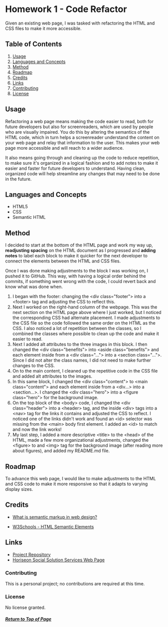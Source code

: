 # Homework 1 - Code Refactor

Given an existing web page, I was tasked with refactoring the HTML and CSS files to make it more accessible.

## Table of Contents

1. [Usage](#Usage)
1. [Languages and Concepts](#Languages-and-Concepts)
1. [Method](#Method)
1. [Roadmap](#Roadmap)
1. [Credits](#Credits)
1. [Links](#Links)
1. [Contributing](#Contributing)
1. [License](#License)

## Usage

Refactoring a web page means making the code easier to read, both for future developers but also for screenreaders, which are used by people who are visually impaired. You do this by altering the semantics of the HTML code, which in turn helps a screenreader understand the content on your web page and relay that information to the user. This makes your web page more accessible and will reach to a wider audience.

It also means going through and cleaning up the code to reduce repetition, to make sure it's organized in a logical fashion and to add notes to make it easier and faster for future developers to understand. Having clean, organized code will help streamline any changes that may need to be done in the future.

## Languages and Concepts

- HTML5
- CSS
- Semantic HTML

## Method

I decided to start at the bottom of the HTML page and work my way up, <strong>readjusting spacing</strong> on the HTML document as I progressed and <strong>adding notes</strong> to label each block to make it quicker for the next developer to connect the elements between the HTML and CSS files. 

Once I was done making adjustments to the block I was working on, I pushed it to GitHub. This way, with having a logical order behind the commits, if something went wrong with the code, I could revert back and know what was done when.

1. I began with the footer: changing the \<div class="footer"\> into a \<footer\> tag and adjusting the CSS to reflect this.
1. Next I worked on the right-hand column of the webpage. This was the next section on the HTML page above where I just worked, but I noticed the corresponding CSS had alternate placement. I made adjustments to the CSS file so the code followed the same order on the HTML as the CSS. I also noticed a lot of repetition between the classes, so I combined the classes where possible to clean up the code and make it easier to read.
1. Next I added alt attributes to the three images in this block. I then changed the \<div class="benefits"\> into \<aside class="benefits"\> and each element inside from a \<div class="..."\> into a \<section class="..."\>. Since I did not alter the class names, I did not need to make further changes to the CSS.
1. On to the main content, I cleaned up the repetitive code in the CSS file and added alt attributes to the images.
1. In this same block, I changed the \<div class="content"\> to \<main class="content"\> and each element inside from a \<div...\> into a \<section...\>. I changed the \<div class="hero"\> into a \<figure class="hero"\> for the background image.
1. On the top block of the \<body\> code, I changed the \<div class="header"\> into a \<header\> tag, and the inside \<div\> tags into a \<nav\> tag for the links it contains and adjusted the CSS to reflect. I noticed one of the links didn't work and found an \<id\> selector was missing from the \<main\> body first element. I added an \<id\> to match and now the link works!
1. My last step, I added a more descriptive \<title\> to the \<head\> of the HTML, made a few more organizational adjustments, changed the \<figure\> to and \<img\> tag for the background image (after reading more about figures), and added my README.md file.

## Roadmap

To advance this web page, I would like to make adjustments to the HTML and CSS code to make it more responsive so that it adapts to varying display sizes.

## Credits

- [What is semantic markup in web design?](https://seekbrevity.com/semantic-markup-important-web-design/#:~:text=Semantic%20markup%20is%20a%20way,content%20rather%20than%20its%20appearance)

- [W3Schools - HTML Semantic Elements](https://www.w3schools.com/html/html5_semantic_elements.asp)

## Links

- [Project Repository](https://github.com/ncmarsh/hw1_code_refactor)
- [Horiseon Social Solution Services Web Page](https://ncmarsh.github.io/hw1_code_refactor/)

### Contributing

This is a personal project; no contributions are required at this time.

### License

No license granted.

##### [Return to Top of Page](#Homework-1---Code-Refactor)